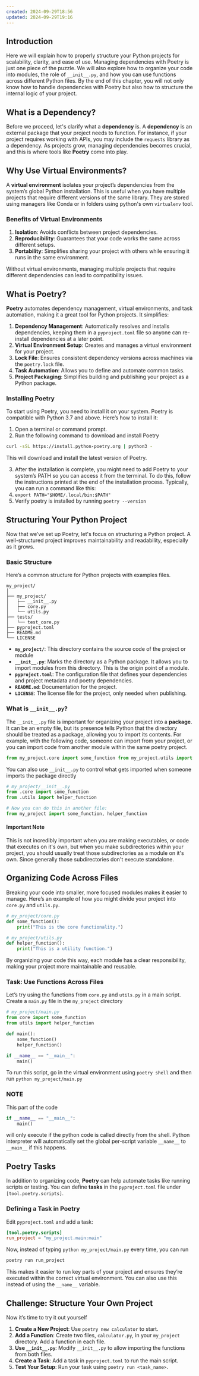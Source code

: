 ```yaml
---
created: 2024-09-29T18:56
updated: 2024-09-29T19:16
---
```

## Introduction
Here we will explain how to properly structure your Python projects for scalability, clarity, and ease of use. Managing dependencies with Poetry is just one piece of the puzzle. We will also explore how to organize your code into modules, the role of `__init__.py`, and how you can use functions across different Python files. By the end of this chapter, you will not only know how to handle dependencies with Poetry but also how to structure the internal logic of your project.
## What is a Dependency?
Before we proceed, let's clarify what a **dependency** is. A **dependency** is an external package that your project needs to function. For instance, if your project requires working with APIs, you may include the `requests` library as a dependency. As projects grow, managing dependencies becomes crucial, and this is where tools like **Poetry** come into play.

## Why Use Virtual Environments?
A **virtual environment** isolates your project’s dependencies from the system’s global Python installation. This is useful when you have multiple projects that require different versions of the same library. They are stored using managers like Conda or in folders using python's own `virtualenv` tool.
### Benefits of Virtual Environments

1. **Isolation**: Avoids conflicts between project dependencies.
2. **Reproducibility**: Guarantees that your code works the same across different setups.
3. **Portability**: Simplifies sharing your project with others while ensuring it runs in the same environment.

Without virtual environments, managing multiple projects that require different dependencies can lead to compatibility issues.

## What is Poetry?

**Poetry** automates dependency management, virtual environments, and task automation, making it a great tool for Python projects. It simplifies:

1. **Dependency Management**: Automatically resolves and installs dependencies, keeping them in a `pyproject.toml` file so anyone can re-install dependencies at a later point.
2. **Virtual Environment Setup**: Creates and manages a virtual environment for your project.
3. **Lock File**: Ensures consistent dependency versions across machines via the `poetry.lock` file.
4. **Task Automation**: Allows you to define and automate common tasks.
5. **Project Packaging**: Simplifies building and publishing your project as a Python package.

### Installing Poetry
To start using Poetry, you need to install it on your system. Poetry is compatible with Python 3.7 and above. Here’s how to install it:

1. Open a terminal or command prompt.
2. Run the following command to download and install Poetry
```bash
curl -sSL https://install.python-poetry.org | python3 -
```
This will download and install the latest version of Poetry.

3. After the installation is complete, you might need to add Poetry to your system’s PATH so you can access it from the terminal. To do this, follow the instructions printed at the end of the installation process. Typically, you can run a command like this:
4. `export PATH="$HOME/.local/bin:$PATH"`
5. Verify poetry is installed by running `poetry --version`

## Structuring Your Python Project
Now that we’ve set up Poetry, let's focus on structuring a Python project. A well-structured project improves maintainability and readability, especially as it grows.
### Basic Structure

Here’s a common structure for Python projects with examples files.
```
my_project/
│
├── my_project/
│   ├── __init__.py
│   ├── core.py
│   └── utils.py
├── tests/
│   └── test_core.py
├── pyproject.toml
├── README.md
└── LICENSE
```
* **`my_project/`**: This directory contains the source code of the project or module
* **`__init__.py`**: Marks the directory as a Python package. It allows you to import modules from this directory. This is the origin point of a module.
* **`pyproject.toml`**: The configuration file that defines your dependencies and project metadata and poetry dependencies.
* **`README.md`**: Documentation for the project.
* **`LICENSE`**: The license file for the project, only needed when publishing.

### What is `__init__.py`?

The `__init__.py` file is important for organizing your project into a **package**. It can be an empty file, but its presence tells Python that the directory should be treated as a package, allowing you to import its contents. For example, with the following code, someone can import from your project, or you can import code from another module within the same poetry project.
```python
from my_project.core import some_function from my_project.utils import helper_function
```

You can also use `__init__.py` to control what gets imported when someone imports the package directly
```python
# my_project/__init__.py
from .core import some_function
from .utils import helper_function

# Now you can do this in another file: 
from my_project import some_function, helper_function
```

#### Important Note
This is not incredibly important when you are making executables, or code that executes on it's own, but when you make subdirectories within your project, you should usually treat those subdirectories as a module on it's own. Since generally those subdirectories don't execute standalone.

## Organizing Code Across Files
Breaking your code into smaller, more focused modules makes it easier to manage. Here’s an example of how you might divide your project into `core.py` and `utils.py`.

```python
# my_project/core.py
def some_function():
    print("This is the core functionality.")
```

```python
# my_project/utils.py
def helper_function(): 
	print("This is a utility function.")
```

By organizing your code this way, each module has a clear responsibility, making your project more maintainable and reusable.

### Task: Use Functions Across Files
Let’s try using the functions from `core.py` and `utils.py` in a main script. Create a `main.py` file in the `my_project` directory

```python
# my_project/main.py
from core import some_function
from utils import helper_function

def main():
    some_function()
    helper_function()

if __name__ == "__main__":
    main()
```

To run this script, go in the virtual environment using `poetry shell` and then run `python my_project/main.py`

### NOTE
This part of the code
```python
if __name__ == "__main__":
    main()
```
will only execute if the python code is called directly from the shell. Python interpreter will automatically set the global per-script variable `__name__` to `__main__` if this happens.

## Poetry Tasks
In addition to organizing code, **Poetry** can help automate tasks like running scripts or testing. You can define **tasks** in the `pyproject.toml` file under `[tool.poetry.scripts]`.

### Defining a Task in Poetry
Edit `pyproject.toml` and add a task:
```toml
[tool.poetry.scripts]
run_project = "my_project.main:main"
```

Now, instead of typing `python my_project/main.py` every time, you can run
```bash
poetry run run_project
```

This makes it easier to run key parts of your project and ensures they’re executed within the correct virtual environment. You can also use this instead of using the `__name__` variable.

## Challenge: Structure Your Own Project

Now it’s time to try it out yourself

1. **Create a New Project**: Use `poetry new calculator` to start.
2. **Add a Function**: Create two files, `calculator.py`, in your `my_project` directory. Add a function in each file.
3. **Use `__init__.py`**: Modify `__init__.py` to allow importing the functions from both files.
4. **Create a Task**: Add a task in `pyproject.toml` to run the main script.
5. **Test Your Setup**: Run your task using `poetry run <task_name>`.